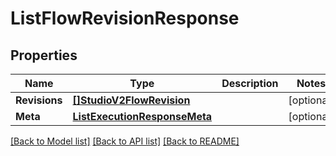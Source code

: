 # ListFlowRevisionResponse

## Properties

Name | Type | Description | Notes
------------ | ------------- | ------------- | -------------
**Revisions** | [**[]StudioV2FlowRevision**](StudioV2FlowRevision.md) |  |[optional] 
**Meta** | [**ListExecutionResponseMeta**](ListExecutionResponseMeta.md) |  |[optional] 

[[Back to Model list]](../README.md#documentation-for-models) [[Back to API list]](../README.md#documentation-for-api-endpoints) [[Back to README]](../README.md)



